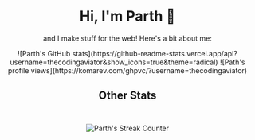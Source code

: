 <div align="center">
  <H1>Hi, I'm Parth 👋</H1>
  <p text-align="left">and I make stuff for the web! Here's a bit about me:</p>
  ![Parth's GitHub stats](https://github-readme-stats.vercel.app/api?username=thecodingaviator&show_icons=true&theme=radical)
  ![Path's profile views](https://komarev.com/ghpvc/?username=thecodingaviator)
  <p text-align="justify"><b></b></p>
  
  ## Other Stats
    
  <!--[![trophy](https://github-profile-trophy.vercel.app/?username=thecodingaviator&theme=radical&row=1)](https://github.com/thecodingaviator/github-profile-trophy)-->
  
  <br>
  
  <div style="padding: 10px;">
  <img align="center" src="https://github-readme-streak-stats.herokuapp.com/?user=thecodingaviator&theme=radical" alt="Parth's Streak Counter" />
  </div>
  
  <br>
  
  <!--div style="padding: 10px;">
  <img src="https://github-readme-stats.vercel.app/api/top-langs?username=thecodingaviator&show_icons=true&locale=en&layout=compact&theme=radical" alt="Parth's top languages" />
  </div-->
  
</div>
